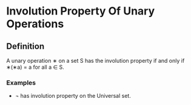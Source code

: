# Involution Property Of Unary Operations

## Definition

A unary operation ∗ on a set S has the involution property if and only if ∗(∗a) = a for all a ∈ S.

### Examples

- ¬ has involution property on the Universal set.